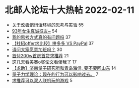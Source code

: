 # 北邮人论坛十大热帖 2022-02-11

- [关于改善悄悄话环境的思考与实验](https://bbs.byr.cn/article/Talking/6328456) 55
- [93年女生真诚征友~](https://bbs.byr.cn/article/Friends/2016645) 54
- [我的思考方式真的有问题吗](https://bbs.byr.cn/article/Feeling/3184224) 37
- [【社招offer求比较】拼多多 VS PayPal](https://bbs.byr.cn/article/Job/2157095) 37
- [请问大家愿意加班吗？](https://bbs.byr.cn/article/WorkLife/1181628) 30
- [首付200w首房首贷求推荐](https://bbs.byr.cn/article/Home/131909) 21
- [这几天看美赛o奖论文看傻我了](https://bbs.byr.cn/article/StudyShare/203129) 17
- [【求助】济南量子研究所和青岛海信, 要不要回山东](https://bbs.byr.cn/article/Shandong/421413) 14
- [量子力学理论：现在的行为可以影响过去。](https://bbs.byr.cn/article/Picture/3311835) 7
- [求推荐可以双人联机玩的游戏](https://bbs.byr.cn/article/PCGame/132802) 5


